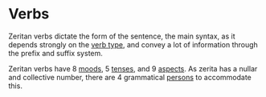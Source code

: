 # Verbs

Zeritan verbs dictate the form of the sentence, the main syntax, as it depends strongly on the [verb type][type], and convey a lot of information through the prefix and suffix system.

Zeritan verbs have 8 [moods][mood], 5 [tenses][tense], and 9 [aspects][aspect].
As zerita has a nullar and collective number, there are 4 grammatical [persons][person] to accommodate this.

[aspect]: ./aspect.md
[mood]: ./mood.md
[tense]: ./tense.md
[type]: ./type.md
[person]: ./person.md
